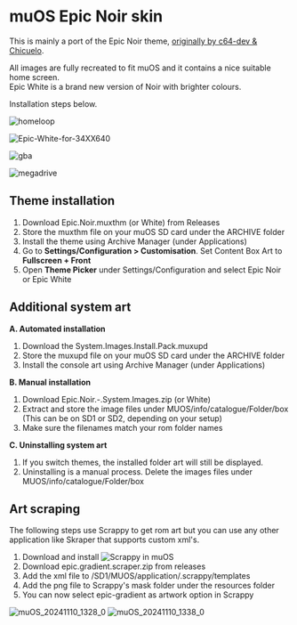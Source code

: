 # muOS Epic Noir skin

This is mainly a port of the Epic Noir theme, [originally by c64-dev & Chicuelo](https://github.com/c64-dev/es-theme-epicnoir).

All images are fully recreated to fit muOS and it contains a nice suitable home screen.\
Epic White is a brand new version of Noir with brighter colours.

Installation steps below.

![homeloop](https://github.com/user-attachments/assets/f0141a34-09ad-4781-94fc-c0eabe3b99fc)

![Epic-White-for-34XX640](https://github.com/user-attachments/assets/ab46d90a-a3dd-47e5-b1d0-e353cff26594)

![gba](https://github.com/user-attachments/assets/f3a3f21a-b351-4dcb-80a8-fbbaed7b5bcf)

![megadrive](https://github.com/user-attachments/assets/3208bff0-fdd9-40b9-8d48-bed8583b7b05)


## Theme installation

1. Download Epic.Noir.muxthm (or White) from Releases
2. Store the muxthm file on your muOS SD card under the ARCHIVE folder
3. Install the theme using Archive Manager (under Applications)
4. Go to **Settings/Configuration > Customisation**. Set Content Box Art to **Fullscreen + Front**
5. Open **Theme Picker** under Settings/Configuration and select Epic Noir or Epic White

## Additional system art

**A. Automated installation**
1. Download the System.Images.Install.Pack.muxupd
2. Store the muxupd file on your muOS SD card under the ARCHIVE folder
3. Install the console art using Archive Manager (under Applications)

**B. Manual installation**
1. Download Epic.Noir.-.System.Images.zip (or White)
2. Extract and store the image files under MUOS/info/catalogue/Folder/box (This can be on SD1 or SD2, depending on your setup)
3. Make sure the filenames match your rom folder names

**C. Uninstalling system art**
1. If you switch themes, the installed folder art will still be displayed.
2. Uninstalling is a manual process. Delete the images files under MUOS/info/catalogue/Folder/box

## Art scraping

The following steps use Scrappy to get rom art but you can use any other application like Skraper that supports custom xml's.

1. Download and install ![Scrappy](https://github.com/gabrielfvale/scrappy/releases) in muOS
2. Download epic.gradient.scraper.zip from releases
3. Add the xml file to /SD1/MUOS/application/.scrappy/templates
4. Add the png file to Scrappy's mask folder under the resources folder
5. You can now select epic-gradient as artwork option in Scrappy

![muOS_20241110_1328_0](https://github.com/user-attachments/assets/a5da05a1-e14c-45aa-aca5-e67e0433d43f)
![muOS_20241110_1338_0](https://github.com/user-attachments/assets/e9fcfff4-5c9d-4cf7-aff0-9a130302e337)

